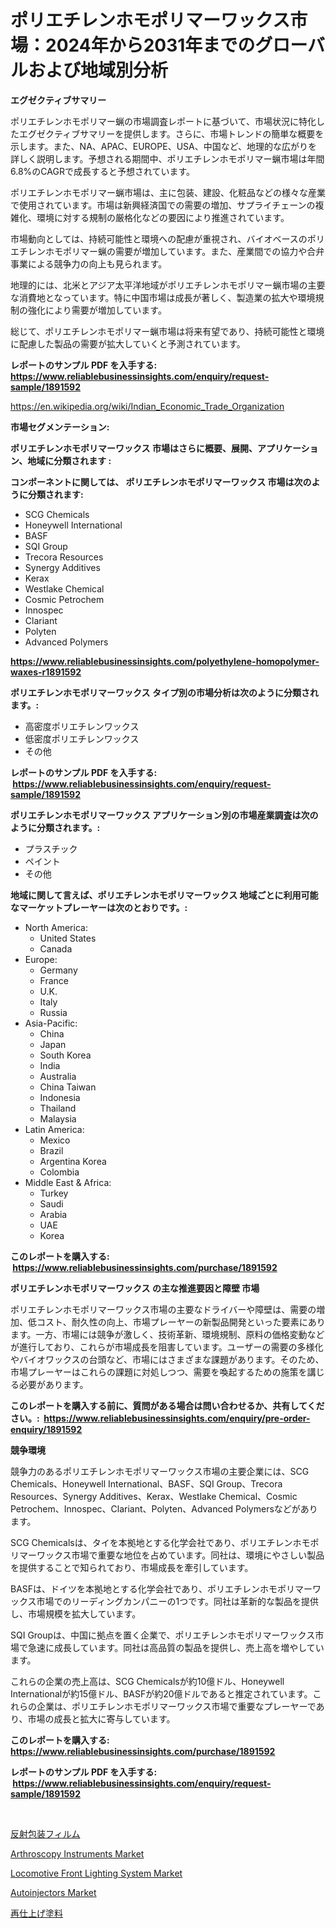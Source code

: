 <p><h1>ポリエチレンホモポリマーワックス市場：2024年から2031年までのグローバルおよび地域別分析</h1></p><p><strong>エグゼクティブサマリー</strong></p>
<p><p>ポリエチレンホモポリマー蝋の市場調査レポートに基づいて、市場状況に特化したエグゼクティブサマリーを提供します。さらに、市場トレンドの簡単な概要を示します。また、NA、APAC、EUROPE、USA、中国など、地理的な広がりを詳しく説明します。予想される期間中、ポリエチレンホモポリマー蝋市場は年間6.8%のCAGRで成長すると予想されています。</p><p>ポリエチレンホモポリマー蝋市場は、主に包装、建設、化粧品などの様々な産業で使用されています。市場は新興経済国での需要の増加、サプライチェーンの複雑化、環境に対する規制の厳格化などの要因により推進されています。</p><p>市場動向としては、持続可能性と環境への配慮が重視され、バイオベースのポリエチレンホモポリマー蝋の需要が増加しています。また、産業間での協力や合弁事業による競争力の向上も見られます。</p><p>地理的には、北米とアジア太平洋地域がポリエチレンホモポリマー蝋市場の主要な消費地となっています。特に中国市場は成長が著しく、製造業の拡大や環境規制の強化により需要が増加しています。</p><p>総じて、ポリエチレンホモポリマー蝋市場は将来有望であり、持続可能性と環境に配慮した製品の需要が拡大していくと予測されています。</p></p>
<p><strong>レポートのサンプル PDF を入手する: <a href="https://www.reliablebusinessinsights.com/enquiry/request-sample/1891592">https://www.reliablebusinessinsights.com/enquiry/request-sample/1891592</a></strong></p>
<p><a href="https://en.wikipedia.org/wiki/Indian_Economic_Trade_Organization">https://en.wikipedia.org/wiki/Indian_Economic_Trade_Organization</a></p>
<p><strong>市場セグメンテーション:</strong></p>
<p><strong> ポリエチレンホモポリマーワックス 市場はさらに概要、展開、アプリケーション、地域に分類されます :</strong></p>
<p><strong>コンポーネントに関しては、 ポリエチレンホモポリマーワックス 市場は次のように分類されます: &nbsp;</strong></p>
<p><ul><li>SCG Chemicals</li><li>Honeywell International</li><li>BASF</li><li>SQI Group</li><li>Trecora Resources</li><li>Synergy Additives</li><li>Kerax</li><li>Westlake Chemical</li><li>Cosmic Petrochem</li><li>Innospec</li><li>Clariant</li><li>Polyten</li><li>Advanced Polymers</li></ul></p>
<p><strong><a href="https://www.reliablebusinessinsights.com/polyethylene-homopolymer-waxes-r1891592">https://www.reliablebusinessinsights.com/polyethylene-homopolymer-waxes-r1891592</a></strong></p>
<p><strong> ポリエチレンホモポリマーワックス タイプ別の市場分析は次のように分類されます。:</strong></p>
<p><ul><li>高密度ポリエチレンワックス</li><li>低密度ポリエチレンワックス</li><li>その他</li></ul></p>
<p><strong>レポートのサンプル PDF を入手する: &nbsp;<a href="https://www.reliablebusinessinsights.com/enquiry/request-sample/1891592">https://www.reliablebusinessinsights.com/enquiry/request-sample/1891592</a></strong></p>
<p><strong> ポリエチレンホモポリマーワックス アプリケーション別の市場産業調査は次のように分類されます。:</strong></p>
<p><ul><li>プラスチック</li><li>ペイント</li><li>その他</li></ul></p>
<p><strong>地域に関して言えば、ポリエチレンホモポリマーワックス 地域ごとに利用可能なマーケットプレーヤーは次のとおりです。:</strong></p>
<p><ul>
    <li>
        North America:
        <ul>
            <li>United States</li>
            <li>Canada</li>
        </ul>
    </li>
    <li>
        Europe:
        <ul>
            <li>Germany</li>
            <li>France</li>
            <li>U.K.</li>
            <li>Italy</li>
            <li>Russia</li>
        </ul>
    </li>
    <li>
        Asia-Pacific:
        <ul>
            <li>China</li>
            <li>Japan</li>
            <li>South Korea</li>
            <li>India</li>
            <li>Australia</li>
            <li>China Taiwan</li>
            <li>Indonesia</li>
            <li>Thailand</li>
            <li>Malaysia</li>
        </ul>
    </li>
    <li>
        Latin America:
        <ul>
            <li>Mexico</li>
            <li>Brazil</li>
            <li>Argentina Korea</li>
            <li>Colombia</li>
        </ul>
    </li>
    <li>
        Middle East & Africa:
        <ul>
            <li>Turkey</li>
            <li>Saudi</li>
            <li>Arabia</li>
            <li>UAE</li>
            <li>Korea</li>
        </ul>
    </li>
    </ul></p>
<p><strong>このレポートを購入する: &nbsp;<a href="https://www.reliablebusinessinsights.com/purchase/1891592">https://www.reliablebusinessinsights.com/purchase/1891592</a></strong></p>
<p><strong>ポリエチレンホモポリマーワックス の主な推進要因と障壁 市場</strong></p>
<p><p>ポリエチレンホモポリマーワックス市場の主要なドライバーや障壁は、需要の増加、低コスト、耐久性の向上、市場プレーヤーの新製品開発といった要素にあります。一方、市場には競争が激しく、技術革新、環境規制、原料の価格変動などが進行しており、これらが市場成長を阻害しています。ユーザーの需要の多様化やバイオワックスの台頭など、市場にはさまざまな課題があります。そのため、市場プレーヤーはこれらの課題に対処しつつ、需要を喚起するための施策を講じる必要があります。</p></p>
<p><strong>このレポートを購入する前に、質問がある場合は問い合わせるか、共有してください。:&nbsp; <a href="https://www.reliablebusinessinsights.com/enquiry/pre-order-enquiry/1891592">https://www.reliablebusinessinsights.com/enquiry/pre-order-enquiry/1891592</a></strong></p>
<p><strong>競争環境</strong></p>
<p><p>競争力のあるポリエチレンホモポリマーワックス市場の主要企業には、SCG Chemicals、Honeywell International、BASF、SQI Group、Trecora Resources、Synergy Additives、Kerax、Westlake Chemical、Cosmic Petrochem、Innospec、Clariant、Polyten、Advanced Polymersなどがあります。</p><p>SCG Chemicalsは、タイを本拠地とする化学会社であり、ポリエチレンホモポリマーワックス市場で重要な地位を占めています。同社は、環境にやさしい製品を提供することで知られており、市場成長を牽引しています。</p><p>BASFは、ドイツを本拠地とする化学会社であり、ポリエチレンホモポリマーワックス市場でのリーディングカンパニーの1つです。同社は革新的な製品を提供し、市場規模を拡大しています。</p><p>SQI Groupは、中国に拠点を置く企業で、ポリエチレンホモポリマーワックス市場で急速に成長しています。同社は高品質の製品を提供し、売上高を増やしています。</p><p>これらの企業の売上高は、SCG Chemicalsが約10億ドル、Honeywell Internationalが約15億ドル、BASFが約20億ドルであると推定されています。これらの企業は、ポリエチレンホモポリマーワックス市場で重要なプレーヤーであり、市場の成長と拡大に寄与しています。</p></p>
<p><strong>このレポートを購入する: &nbsp; <a href="https://www.reliablebusinessinsights.com/purchase/1891592">https://www.reliablebusinessinsights.com/purchase/1891592</a></strong></p>
<p><strong>レポートのサンプル PDF を入手する: &nbsp;<a href="https://www.reliablebusinessinsights.com/enquiry/request-sample/1891592">https://www.reliablebusinessinsights.com/enquiry/request-sample/1891592</a></strong><strong></strong></p>
<p>&nbsp;</p>
<p><p><a href="https://github.com/bevdtkn4419963/Market-Research-Report-List-3/blob/main/1834863172236.md">反射包装フィルム</a></p><p><a href="https://github.com/juniordelafrance/Market-Research-Report-List-4/blob/main/arthroscopy-instruments-market.md">Arthroscopy Instruments Market</a></p><p><a href="https://issuu.com/reportprime-2/docs/locomotive-front-lighting-system-market-size-2030.">Locomotive Front Lighting System Market</a></p><p><a href="https://github.com/rahu1506/Market-Research-Report-List-5/blob/main/autoinjectors-market.md">Autoinjectors Market</a></p><p><a href="https://github.com/MosesSpinka1914/Market-Research-Report-List-2/blob/main/4262465172237.md">再仕上げ塗料</a></p></p>